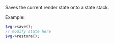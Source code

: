 Saves the current render state onto a state stack.

Example:

```php
$vg->save();
// modify state here
$vg->restore();
```
